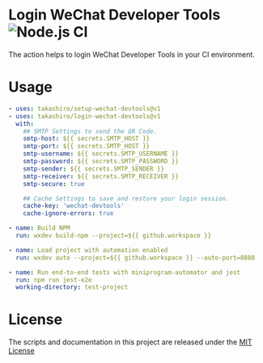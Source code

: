 # Login WeChat Developer Tools ![Node.js CI](https://github.com/takashiro/login-wechat-devtools/workflows/Node.js%20CI/badge.svg)

The action helps to login WeChat Developer Tools in your CI environment.

# Usage

<!-- start usage -->
```yaml
- uses: takashiro/setup-wechat-devtools@v1
- uses: takashiro/login-wechat-devtools@v1
  with:
    ## SMTP Settings to send the QR Code.
    smtp-host: ${{ secrets.SMTP_HOST }}
    smtp-port: ${{ secrets.SMTP_HOST }}
    smtp-username: ${{ secrets.SMTP_USERNAME }}
    smtp-password: ${{ secrets.SMTP_PASSWORD }}
    smtp-sender: ${{ secrets.SMTP_SENDER }}
    smtp-receiver: ${{ secrets.SMTP_RECEIVER }}
    smtp-secure: true

    ## Cache Settings to save and restore your login session.
    cache-key: 'wechat-devtools'
    cache-ignore-errors: true

- name: Build NPM
  run: wxdev build-npm --project=${{ github.workspace }}

- name: Load project with automation enabled
  run: wxdev auto --project=${{ github.workspace }} --auto-port=8888

- name: Run end-to-end tests with miniprogram-automator and jest
  run: npm run jest-e2e
  working-directory: test-project
```
<!-- end usage -->

# License

The scripts and documentation in this project are released under the [MIT License](LICENSE)

